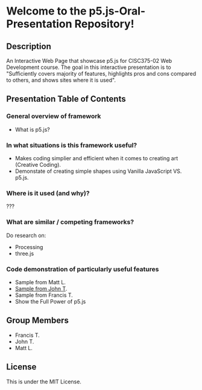 # Welcome to the p5.js-Oral-Presentation Repository!

## Description
An Interactive Web Page that showcase p5.js for CISC375-02 Web Development course. The goal in this interactive presentation is to "Sufficiently covers majority of features, highlights pros and cons compared to others, and shows sites where it is used".

## Presentation Table of Contents

### General overview of framework
- What is p5.js?
  
### In what situations is this framework useful?
- Makes coding simplier and efficient when it comes to creating art (Creative Coding).
- Demonstate of creating simple shapes using Vanilla JavaScript VS. p5.js.

### Where is it used (and why)?
???

### What are similar / competing frameworks?
Do research on:
- Processing
- three.js
### Code demonstration of particularly useful features
- Sample from Matt L.
- <a href="https://editor.p5js.org/johntran038/sketches/kb-L1C1gM">Sample from John T</a>.
- Sample from Francis T.
- Show the Full Power of p5.js


## Group Members
- Francis T.
- John T.
- Matt L.


## License
This is under the MIT License.

